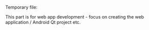 Temporary file:

This part is for web app development - focus on creating the web application / Android Qt project etc.
